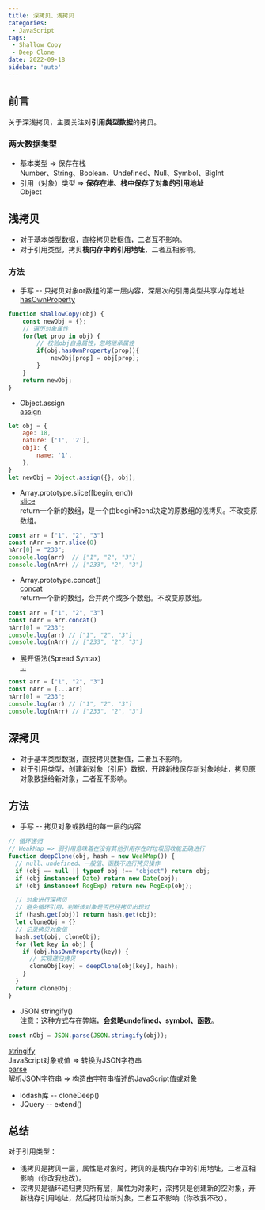 ```yaml
---
title: 深拷贝、浅拷贝
categories:
 - JavaScript
tags:
 - Shallow Copy
 - Deep Clone
date: 2022-09-18
sidebar: 'auto'
---
```


## 前言
关于深浅拷贝，主要关注对**引用类型数据**的拷贝。

### 两大数据类型
* 基本类型 => 保存在栈<br/>
  Number、String、Boolean、Undefined、Null、Symbol、BigInt
* 引用（对象）类型 => **保存在堆、栈中保存了对象的引用地址**<br/>
  Object

## 浅拷贝
* 对于基本类型数据，直接拷贝数据值，二者互不影响。
* 对于引用类型，拷贝**栈内存中的引用地址**，二者互相影响。
### 方法
* 手写 -- 只拷贝对象or数组的第一层内容，深层次的引用类型共享内存地址<br/>
  [hasOwnProperty](https://developer.mozilla.org/zh-CN/docs/Web/JavaScript/Reference/Global_Objects/Object/hasOwnProperty)
```js
function shallowCopy(obj) {
    const newObj = {};
    // 遍历对象属性
    for(let prop in obj) {
        // 校验obj自身属性，忽略继承属性
        if(obj.hasOwnProperty(prop)){
            newObj[prop] = obj[prop];
        }
    }
    return newObj;
}
```
* Object.assign<br/>
[assign](https://developer.mozilla.org/en-US/docs/Web/JavaScript/Reference/Global_Objects/Object/assign)
```js
let obj = {
    age: 18,
    nature: ['1', '2'],
    obj1: {
        name: '1',
    },
}
let newObj = Object.assign({}, obj);
```
* Array.prototype.slice([begin, end))<br/>
[slice](https://developer.mozilla.org/zh-CN/docs/Web/JavaScript/Reference/Global_Objects/Array/slice)<br/>
return一个新的数组，是一个由begin和end决定的原数组的浅拷贝。不改变原数组。
```js
const arr = ["1", "2", "3"]
const nArr = arr.slice(0)
nArr[0] = "233";
console.log(arr)  // ["1", "2", "3"]
console.log(nArr) // ["233", "2", "3"]
```
* Array.prototype.concat()<br/>
[concat](https://developer.mozilla.org/zh-CN/docs/Web/JavaScript/Reference/Global_Objects/Array/concat
)<br/>
return一个新的数组，合并两个或多个数组。不改变原数组。
```js
const arr = ["1", "2", "3"]
const nArr = arr.concat()
nArr[0] = "233";
console.log(arr) // ["1", "2", "3"]
console.log(nArr) // ["233", "2", "3"]
```
* 展开语法(Spread Syntax)<br/>
[...](https://developer.mozilla.org/zh-CN/docs/Web/JavaScript/Reference/Operators/Spread_syntax)
```js
const arr = ["1", "2", "3"]
const nArr = [...arr]
nArr[0] = "233";
console.log(arr) // ["1", "2", "3"]
console.log(nArr) // ["233", "2", "3"]
```

## 深拷贝
* 对于基本类型数据，直接拷贝数据值，二者互不影响。
* 对于引用类型，创建新对象（引用）数据，开辟新栈保存新对象地址，拷贝原对象数据给新对象，二者互不影响。

## 方法
* 手写 -- 拷贝对象或数组的每一层的内容
```js
// 循环递归
// WeakMap => 弱引用意味着在没有其他引用存在时垃圾回收能正确进行
function deepClone(obj, hash = new WeakMap()) {
  // null、undefined、一般值、函数不进行拷贝操作
  if (obj == null || typeof obj !== "object") return obj;
  if (obj instanceof Date) return new Date(obj);
  if (obj instanceof RegExp) return new RegExp(obj);

  // 对象进行深拷贝
  // 避免循环引用，判断该对象是否已经拷贝出现过
  if (hash.get(obj)) return hash.get(obj);
  let cloneObj = {}
  // 记录拷贝对象值
  hash.set(obj, cloneObj);
  for (let key in obj) {
    if (obj.hasOwnProperty(key)) {
      // 实现递归拷贝
      cloneObj[key] = deepClone(obj[key], hash);
    }
  }
  return cloneObj;
}
```
* JSON.stringify()<br/>
注意：这种方式存在弊端，**会忽略undefined、symbol、函数**。
```js
const nObj = JSON.parse(JSON.stringify(obj));
```
[stringify](https://developer.mozilla.org/zh-CN/docs/Web/JavaScript/Reference/Global_Objects/JSON/stringify)<br/>
JavaScript对象或值 => 转换为JSON字符串<br/>
[parse](https://developer.mozilla.org/zh-CN/docs/Web/JavaScript/Reference/Global_Objects/JSON/parse)<br/>
解析JSON字符串 => 构造由字符串描述的JavaScript值或对象<br/>
* lodash库 -- cloneDeep()
* JQuery -- extend()

## 总结
对于引用类型：
* 浅拷贝是拷贝一层，属性是对象时，拷贝的是栈内存中的引用地址，二者互相影响（你改我也改）。
* 深拷贝是循环递归拷贝所有层，属性为对象时，深拷贝是创建新的空对象，开新栈存引用地址，然后拷贝给新对象，二者互不影响（你改我不改）。



